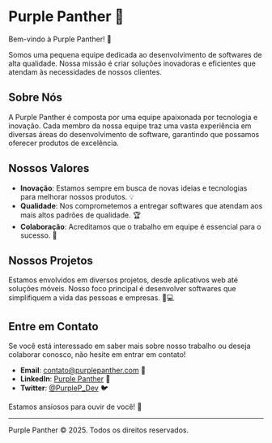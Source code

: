 # Purple Panther 🐾

Bem-vindo à Purple Panther! 🚀

Somos uma pequena equipe dedicada ao desenvolvimento de softwares de alta qualidade. Nossa missão é criar soluções inovadoras e eficientes que atendam às necessidades de nossos clientes.

## Sobre Nós

A Purple Panther é composta por uma equipe apaixonada por tecnologia e inovação. Cada membro da nossa equipe traz uma vasta experiência em diversas áreas do desenvolvimento de software, garantindo que possamos oferecer produtos de excelência.

## Nossos Valores

- **Inovação**: Estamos sempre em busca de novas ideias e tecnologias para melhorar nossos produtos. 💡
- **Qualidade**: Nos comprometemos a entregar softwares que atendam aos mais altos padrões de qualidade. 🏆
- **Colaboração**: Acreditamos que o trabalho em equipe é essencial para o sucesso. 🤝

## Nossos Projetos

Estamos envolvidos em diversos projetos, desde aplicativos web até soluções móveis. Nosso foco principal é desenvolver softwares que simplifiquem a vida das pessoas e empresas. 📱💻

## Entre em Contato

Se você está interessado em saber mais sobre nosso trabalho ou deseja colaborar conosco, não hesite em entrar em contato!

- **Email**: contato@purplepanther.com 📧
- **LinkedIn**: [Purple Panther](https://www.linkedin.com/company/purple-panther) 🔗
- **Twitter**: [@PurpleP_Dev](https://twitter.com/PurpleP_Dev) 🐦

Estamos ansiosos para ouvir de você! 🎉

---

Purple Panther © 2025. Todos os direitos reservados.
